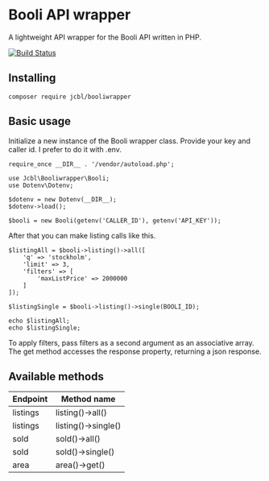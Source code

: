 # Booli API wrapper
A lightweight API wrapper for the Booli API written in PHP.

[![Build Status](https://travis-ci.org/jlilja/Booli-php-wrapper.svg?branch=master)](https://travis-ci.org/jlilja/Booli-php-wrapper)

## Installing
    composer require jcbl/booliwrapper

## Basic usage
Initialize a new instance of the Booli wrapper class. Provide your key and caller id. I prefer to do it with .env.

    require_once __DIR__ . '/vendor/autoload.php';

    use Jcbl\Booliwrapper\Booli;
    use Dotenv\Dotenv;

    $dotenv = new Dotenv(__DIR__);
    $dotenv->load();

    $booli = new Booli(getenv('CALLER_ID'), getenv('API_KEY'));

After that you can make listing calls like this.

    $listingAll = $booli->listing()->all([
        'q' => 'stockholm',
        'limit' => 3,
        'filters' => [
            'maxListPrice' => 2000000
        ]
    ]);

    $listingSingle = $booli->listing()->single(BOOLI_ID);

    echo $listingAll;
    echo $listingSingle;

To apply filters, pass filters as a second argument as an associative array.
The get method accesses the response property, returning a json response.

## Available methods

| Endpoint      | Method name            |
|---------------|------------------------|
| listings      | listing()->all()       |
| listings      | listing()->single()    |
| sold          | sold()->all()          |
| sold          | sold()->single()       |
| area          | area()->get()          |
